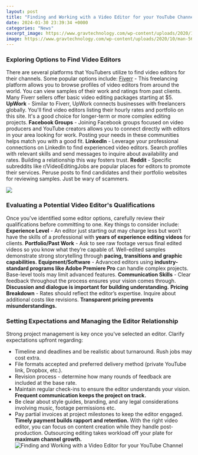 ```yaml
---
layout: post
title: "Finding and Working with a Video Editor for your YouTube Channel"
date: 2024-01-30 23:39:34 +0000
categories: "News"
excerpt_image: https://www.gravtechnology.com/wp-content/uploads/2020/10/man-5638146_1280.jpg
image: https://www.gravtechnology.com/wp-content/uploads/2020/10/man-5638146_1280.jpg
---
```


### Exploring Options to Find Video Editors
There are several platforms that YouTubers utilize to find video editors for their channels. Some popular options include:
[Fiverr](https://fistore.mysenprints.com/collection/albro) - This freelancing platform allows you to browse profiles of video editors from around the world. You can view samples of their work and ratings from past clients. Many Fiverr sellers offer basic video editing packages starting at $5. 
**UpWork** - Similar to Fiverr, UpWork connects businesses with freelancers globally. You'll find video editors listing their hourly rates and portfolio on this site. It's a good choice for longer-term or more complex editing projects.
**Facebook Groups** - Joining Facebook groups focused on video producers and YouTube creators allows you to connect directly with editors in your area looking for work. Posting your needs in these communities helps match you with a good fit.
**LinkedIn** - Leverage your professional connections on LinkedIn to find experienced video editors. Search profiles with relevant skills and send messages to inquire about availability and rates. Building a relationship this way fosters trust.
**Reddit** - Specific subreddits like r/VideoEditingJobs are popular places for editors to promote their services. Peruse posts to find candidates and their portfolio websites for reviewing samples. Just be wary of scammers. 

![](https://media.gcflearnfree.org/content/55e091cf24929be027950a27_10_03_2014/youtube_studio_editor.jpg)
### Evaluating a Potential Video Editor's Qualifications
Once you've identified some editor options, carefully review their qualifications before committing to one. Key things to consider include:
**Experience Level** - An editor just starting out may charge less but won’t have the skills of a professional with **years of experience editing videos** for clients. 
**Portfolio/Past Work** - Ask to see raw footage versus final edited videos so you know what they’re capable of. Well-edited samples demonstrate strong storytelling through **pacing, transitions and graphic capabilities.**
**Equipment/Software** - Advanced editors using **industry-standard programs like Adobe Premiere Pro** can handle complex projects. Base-level tools may limit advanced features. 
**Communication Skills** - Clear feedback throughout the process ensures your vision comes through. **Discussion and dialogue is important for building understanding.** 
**Pricing Breakdown** - Rates should reflect the editor’s expertise. Inquire about additional costs like revisions. **Transparent pricing prevents misunderstandings.**
### Setting Expectations and Managing the Editor Relationship  
Strong project management is key once you've selected an editor. Clarify expectations upfront regarding:
- Timeline and deadlines and be realistic about turnaround. Rush jobs may cost extra.
- File formats accepted and preferred delivery method (private YouTube link, Dropbox, etc.). 
- Revision process - determine how many rounds of feedback are included at the base rate. 
- Maintain regular check-ins to ensure the editor understands your vision. **Frequent communication keeps the project on track.**
- Be clear about style guides, branding, and any legal considerations involving music, footage permissions etc. 
- Pay partial invoices at project milestones to keep the editor engaged. **Timely payment builds rapport and retention.**
With the right video editor, you can focus on content creation while they handle post-production. Outsourcing editing takes workload off your plate for **maximum channel growth.**
![Finding and Working with a Video Editor for your YouTube Channel](https://www.gravtechnology.com/wp-content/uploads/2020/10/man-5638146_1280.jpg)